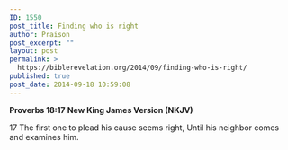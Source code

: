 ```yaml
---
ID: 1550
post_title: Finding who is right
author: Praison
post_excerpt: ""
layout: post
permalink: >
  https://biblerevelation.org/2014/09/finding-who-is-right/
published: true
post_date: 2014-09-18 10:59:08
---
```

<strong>Proverbs 18:17</strong>
<strong> New King James Version (NKJV)</strong>

17 The first one to plead his cause seems right,
Until his neighbor comes and examines him.